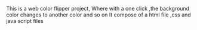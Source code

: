 This is a web color flipper project,
Where with a one click ,the background color changes to another color and so on 
It compose of a html file ,css and java script files
